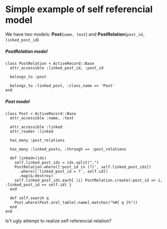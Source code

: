 # Simple example of self referencial model
We have two models: **Post**(`name, text`) and **PostRelation**(`post_id, linked_post_id`)

##### PostRelation model

    class PostRelation < ActiveRecord::Base
      attr_accessible :linked_post_id, :post_id

      belongs_to :post

      belongs_to :linked_post, :class_name => 'Post'
    end

##### Post model

    class Post < ActiveRecord::Base
      attr_accessible :name, :text

      attr_accessible :linked
      attr_reader :linked

      has_many :post_relations

      has_many :linked_posts, :through => :post_relations

      def linked=(ids)
        self.linked_post_ids = ids.split(",")
        PostRelation.where(['post_id in (?)', self.linked_post_ids])
          .where(['linked_post_id = ?', self.id])
          .map(&:destroy)
        self.linked_post_ids.each{ |i| PostRelation.create(:post_id => i, :linked_post_id => self.id) }
      end

      def self.search q
        Post.where(Post.arel_table[:name].matches("%#{ q }%"))
      end
    end

Is't ugly attempt to realize self referencial relation?
